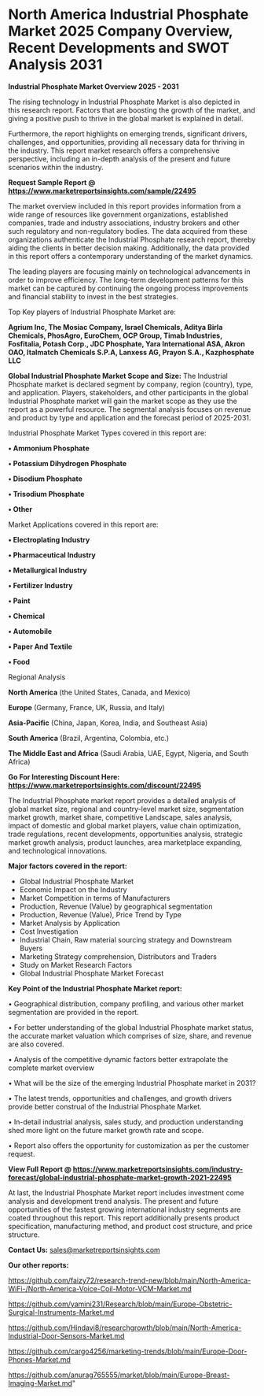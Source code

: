 # North America Industrial Phosphate Market 2025 Company Overview, Recent Developments and SWOT Analysis 2031

<Strong> Industrial Phosphate Market Overview 2025 - 2031</strong>

The rising technology in Industrial Phosphate Market is also depicted in this research report. Factors that are boosting the growth of the market, and giving a positive push to thrive in the global market is explained in detail.

Furthermore, the report highlights on emerging trends, significant drivers, challenges, and opportunities, providing all necessary data for thriving in the industry. This report market research offers a comprehensive perspective, including an in-depth analysis of the present and future scenarios within the industry.

<strong>Request Sample Report @ <a href=https://www.marketreportsinsights.com/sample/22495>https://www.marketreportsinsights.com/sample/22495</a></strong>

The market overview included in this report provides information from a wide range of resources like government organizations, established companies, trade and industry associations, industry brokers and other such regulatory and non-regulatory bodies. The data acquired from these organizations authenticate the Industrial Phosphate research report, thereby aiding the clients in better decision making. Additionally, the data provided in this report offers a contemporary understanding of the market dynamics.

The leading players are focusing mainly on technological advancements in order to improve efficiency. The long-term development patterns for this market can be captured by continuing the ongoing process improvements and financial stability to invest in the best strategies.

Top Key players of Industrial Phosphate Market are:

<strong>Agrium Inc, The Mosiac Company, Israel Chemicals, Aditya Birla Chemicals, PhosAgro, EuroChem, OCP Group, Timab Industries, Fosfitalia, Potash Corp., JDC Phosphate, Yara International ASA, Akron OAO, Italmatch Chemicals S.P.A, Lanxess AG, Prayon S.A., Kazphosphate LLC</strong>

<strong><b>Global Industrial Phosphate Market Scope and Size:</b></strong>
The Industrial Phosphate market is declared segment by company, region (country), type, and application. Players, stakeholders, and other participants in the global Industrial Phosphate market will gain the market scope as they use the report as a powerful resource. The segmental analysis focuses on revenue and product by type and application and the forecast period of 2025-2031.

Industrial Phosphate Market Types covered in this report are:

<strong>• Ammonium Phosphate

• Potassium Dihydrogen Phosphate

• Disodium Phosphate

• Trisodium Phosphate

• Other</strong>

Market Applications covered in this report are:

<strong>• Electroplating Industry

• Pharmaceutical Industry

• Metallurgical Industry

• Fertilizer Industry

• Paint

• Chemical

• Automobile

• Paper And Textile

• Food</strong> 

Regional Analysis

<strong>North America</strong> (the United States, Canada, and Mexico)

<strong>Europe</strong> (Germany, France, UK, Russia, and Italy)

<strong>Asia-Pacific</strong> (China, Japan, Korea, India, and Southeast Asia)

<strong>South America</strong> (Brazil, Argentina, Colombia, etc.)

<strong>The Middle East and Africa</strong> (Saudi Arabia, UAE, Egypt, Nigeria, and South Africa)

<strong>Go For Interesting Discount Here: <a href=https://www.marketreportsinsights.com/discount/22495>https://www.marketreportsinsights.com/discount/22495</a></strong>

The Industrial Phosphate market report provides a detailed analysis of global market size, regional and country-level market size, segmentation market growth, market share, competitive Landscape, sales analysis, impact of domestic and global market players, value chain optimization, trade regulations, recent developments, opportunities analysis, strategic market growth analysis, product launches, area marketplace expanding, and technological innovations.

<strong><b>Major factors covered in the report:</b></strong>
<ul>
  <li>Global Industrial Phosphate Market </li>
  <li>Economic Impact on the Industry</li>
  <li>Market Competition in terms of Manufacturers</li>
  <li>Production, Revenue (Value) by geographical segmentation</li>
  <li>Production, Revenue (Value), Price Trend by Type</li>
  <li>Market Analysis by Application</li>
  <li>Cost Investigation</li>
  <li>Industrial Chain, Raw material sourcing strategy and Downstream Buyers</li>
  <li>Marketing Strategy comprehension, Distributors and Traders</li>
  <li>Study on Market Research Factors</li>
  <li>Global Industrial Phosphate Market Forecast</li>
</ul>

<strong><b>Key Point of the Industrial Phosphate Market report:</b></strong>

• Geographical distribution, company profiling, and various other market segmentation are provided in the report.

• For better understanding of the global Industrial Phosphate market status, the accurate market valuation which comprises of size, share, and revenue are also covered.

• Analysis of the competitive dynamic factors better extrapolate the complete market overview

• What will be the size of the emerging Industrial Phosphate market in 2031?

• The latest trends, opportunities and challenges, and growth drivers provide better construal of the Industrial Phosphate Market.

• In-detail industrial analysis, sales study, and production understanding shed more light on the future market growth rate and scope.

• Report also offers the opportunity for customization as per the customer request.

<strong><b>View Full Report @ <a href=https://www.marketreportsinsights.com/industry-forecast/global-industrial-phosphate-market-growth-2021-22495>https://www.marketreportsinsights.com/industry-forecast/global-industrial-phosphate-market-growth-2021-22495</a></b></strong>


At last, the Industrial Phosphate Market report includes investment come analysis and development trend analysis. The present and future opportunities of the fastest growing international industry segments are coated throughout this report. This report additionally presents product specification, manufacturing method, and product cost structure, and price structure.

<strong>Contact Us:</strong>
sales@marketreportsinsights.com

<strong>Our other reports:</strong>

<a href=https://github.com/faizy72/research-trend-new/blob/main/North-America-WiFi-/North-America-Voice-Coil-Motor-VCM-Market.md>https://github.com/faizy72/research-trend-new/blob/main/North-America-WiFi-/North-America-Voice-Coil-Motor-VCM-Market.md</a>

<a href=https://github.com/yamini231/Research/blob/main/Europe-Obstetric-Surgical-Instruments-Market.md>https://github.com/yamini231/Research/blob/main/Europe-Obstetric-Surgical-Instruments-Market.md</a>

<a href=https://github.com/Hindavi8/researchgrowth/blob/main/North-America-Industrial-Door-Sensors-Market.md>https://github.com/Hindavi8/researchgrowth/blob/main/North-America-Industrial-Door-Sensors-Market.md</a>

<a href=https://github.com/cargo4256/marketing-trends/blob/main/Europe-Door-Phones-Market.md>https://github.com/cargo4256/marketing-trends/blob/main/Europe-Door-Phones-Market.md</a>

<a href=https://github.com/anurag765555/market/blob/main/Europe-Breast-Imaging-Market.md>https://github.com/anurag765555/market/blob/main/Europe-Breast-Imaging-Market.md</a>"
